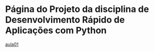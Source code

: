 # Página do Projeto da disciplina de Desenvolvimento Rápido de Aplicações com Python

[aula01](http://www.example.com)
